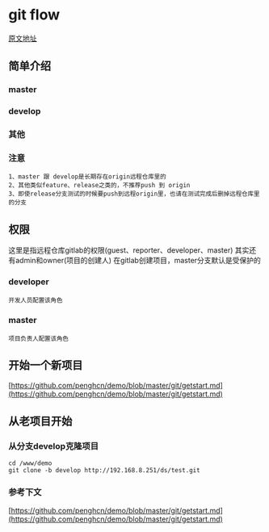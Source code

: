 # git flow
[原文地址](https://github.com/penghcn/demo/blob/master/git/gitflow.md)

## 简单介绍

### master
### develop
### 其他
### 注意
    1、master 跟 develop是长期存在origin远程仓库里的
    2、其他类似feature、release之类的，不推荐push 到 origin
    3、即使release分支测试的时候要push到远程origin里，也请在测试完成后删掉远程仓库里的分支

## 权限
这里是指远程仓库gitlab的权限(guest、reporter、developer、master)
其实还有admin和owner(项目的创建人)
在gitlab创建项目，master分支默认是受保护的

### developer
    开发人员配置该角色
### master
    项目负责人配置该角色

    
## 开始一个新项目
[https://github.com/penghcn/demo/blob/master/git/getstart.md](https://github.com/penghcn/demo/blob/master/git/getstart.md) 

## 从老项目开始
### 从分支develop克隆项目
    cd /www/demo
    git clone -b develop http://192.168.8.251/ds/test.git
### 参考下文
[https://github.com/penghcn/demo/blob/master/git/getstart.md](https://github.com/penghcn/demo/blob/master/git/getstart.md) 